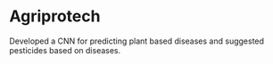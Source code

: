 # Agriprotech
Developed a CNN for predicting plant based diseases and suggested pesticides based on diseases.
